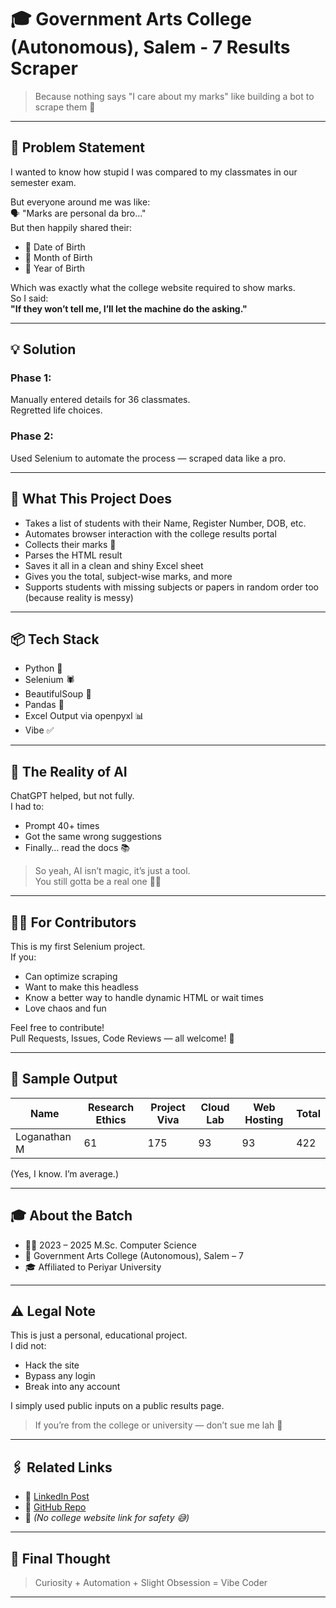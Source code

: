 # 🎓 Government Arts College (Autonomous), Salem - 7 Results Scraper

> Because nothing says "I care about my marks" like building a bot to scrape them 😤

---

## 🧠 Problem Statement

I wanted to know how stupid I was compared to my classmates in our semester exam.

But everyone around me was like:  
🗣️ "Marks are personal da bro…"  
But then happily shared their:

- 📅 Date of Birth  
- 📆 Month of Birth  
- 📆 Year of Birth

Which was exactly what the college website required to show marks.  
So I said:  
**"If they won’t tell me, I’ll let the machine do the asking."**

---

## 💡 Solution

### Phase 1:
Manually entered details for 36 classmates.  
Regretted life choices.

### Phase 2:
Used Selenium to automate the process — scraped data like a pro.

---

## 🚀 What This Project Does

- Takes a list of students with their Name, Register Number, DOB, etc.
- Automates browser interaction with the college results portal
- Collects their marks 📝
- Parses the HTML result
- Saves it all in a clean and shiny Excel sheet
- Gives you the total, subject-wise marks, and more
- Supports students with missing subjects or papers in random order too (because reality is messy)

---

## 📦 Tech Stack

- Python 🐍  
- Selenium 🕷️  
- BeautifulSoup 🍜  
- Pandas 🐼  
- Excel Output via openpyxl 📊  
- Vibe ✅

---

## 🫠 The Reality of AI

ChatGPT helped, but not fully.  
I had to:

- Prompt 40+ times  
- Got the same wrong suggestions  
- Finally… read the docs 📚

> So yeah, AI isn’t magic, it’s just a tool.  
> You still gotta be a real one 🧠💪

---

## 👩‍💻 For Contributors

This is my first Selenium project.  
If you:

- Can optimize scraping  
- Want to make this headless  
- Know a better way to handle dynamic HTML or wait times  
- Love chaos and fun  

Feel free to contribute!  
Pull Requests, Issues, Code Reviews — all welcome! 🎉

---

## 🧾 Sample Output

| Name         | Research Ethics  | Project Viva  | Cloud Lab  | Web Hosting    | Total  |
|--------------|------------------|---------------|------------|----------------|--------|
| Loganathan M | 61               | 175           | 93         | 93             | 422    |

(Yes, I know. I’m average.)

---

## 🎓 About the Batch

- 🧑‍🎓 2023 – 2025 M.Sc. Computer Science  
- 🏫 Government Arts College (Autonomous), Salem – 7  
- 🎓 Affiliated to Periyar University

---

## ⚠️ Legal Note

This is just a personal, educational project.  
I did not:

- Hack the site  
- Bypass any login  
- Break into any account

I simply used public inputs on a public results page.  
> If you’re from the college or university — don’t sue me lah 🥹

---

## 🖇️ Related Links

- 🔗 [LinkedIn Post](https://www.linkedin.com/posts/loganathan-m-b28580257_problem-statement-i-just-had-to-know-activity-7336613304779382787-ZlRy?utm_source=social_share_send&utm_medium=android_app&rcm=ACoAAD9EOlABSwqAD8mzhrTg773z-cjM6tdufwM&utm_campaign=copy_link)
- 🔗 [GitHub Repo](https://github.com/LoganathanBCA/Government-Arts-College-Autonomous-Salem-7-Results-Scraper)  
- 🔗 *(No college website link for safety 😅)*

---

## 💬 Final Thought

> Curiosity + Automation + Slight Obsession = Vibe Coder

---
